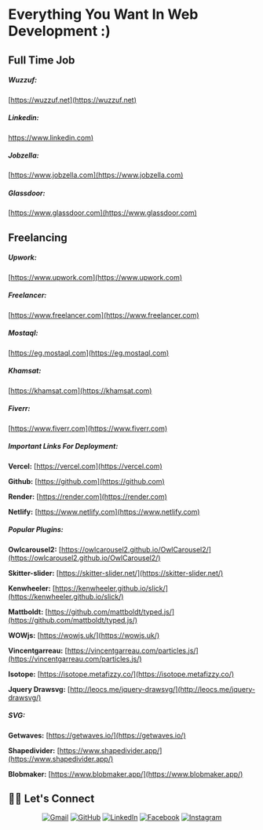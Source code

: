 # Everything You Want In Web Development :)

## **Full Time Job**

##### **Wuzzuf:**

[https://wuzzuf.net](https://wuzzuf.net)

##### **Linkedin:**

[https://www.linkedin.com)](https://www.linkedin.com)

##### **Jobzella:**

[https://www.jobzella.com](https://www.jobzella.com)

##### **Glassdoor:**

[https://www.glassdoor.com](https://www.glassdoor.com)

## **Freelancing**

##### **Upwork:**

[https://www.upwork.com](https://www.upwork.com)

##### **Freelancer:**

[https://www.freelancer.com](https://www.freelancer.com)

##### **Mostaql:**

[https://eg.mostaql.com](https://eg.mostaql.com)

##### **Khamsat:**

[https://khamsat.com](https://khamsat.com)

##### **Fiverr:**

[https://www.fiverr.com](https://www.fiverr.com)


##### **Important Links For Deployment:**

**Vercel:** [https://vercel.com](https://vercel.com)

**Github:** [https://github.com](https://github.com)

**Render:** [https://render.com](https://render.com)

**Netlify:** [https://www.netlify.com](https://www.netlify.com)


##### **Popular Plugins:**

**Owlcarousel2:** [https://owlcarousel2.github.io/OwlCarousel2/](https://owlcarousel2.github.io/OwlCarousel2/)

**Skitter-slider:** [https://skitter-slider.net/](https://skitter-slider.net/)

**Kenwheeler:** [https://kenwheeler.github.io/slick/](https://kenwheeler.github.io/slick/)

**Mattboldt:** [https://github.com/mattboldt/typed.js/](https://github.com/mattboldt/typed.js/)

**WOWjs:** [https://wowjs.uk/](https://wowjs.uk/)

**Vincentgarreau:** [https://vincentgarreau.com/particles.js/](https://vincentgarreau.com/particles.js/)

**Isotope:** [https://isotope.metafizzy.co/](https://isotope.metafizzy.co/)

**Jquery Drawsvg:** [http://leocs.me/jquery-drawsvg/](http://leocs.me/jquery-drawsvg/)

##### **SVG:**
**Getwaves:** [https://getwaves.io/](https://getwaves.io/)

**Shapedivider:** [https://www.shapedivider.app/](https://www.shapedivider.app/)

**Blobmaker:** [https://www.blobmaker.app/](https://www.blobmaker.app/)


## 🙋‍♂️ Let's Connect

<p align="center">
	<a href="mailto:mahrousgamal2001@gmail.com"><img src="https://img.icons8.com/bubbles/50/000000/gmail.png" alt="Gmail"/></a>
	<a href="https://github.com/Mahrous-Gamal"><img src="https://img.icons8.com/bubbles/50/000000/github.png" alt="GitHub"/></a>
	<a href="https://www.linkedin.com/in/mahrous-gamal-044693218/"><img src="https://img.icons8.com/bubbles/50/000000/linkedin.png" alt="LinkedIn"/></a>
	<a href="https://www.facebook.com/profile.php?id=100041500743911"><img src="https://img.icons8.com/bubbles/50/000000/facebook-new.png" alt="Facebook"/></a>
	<a href="https://www.instagram.com/mahrous_gama1/"><img src="https://img.icons8.com/bubbles/50/000000/instagram.png" alt="Instagram"/></a>
	
</p>

